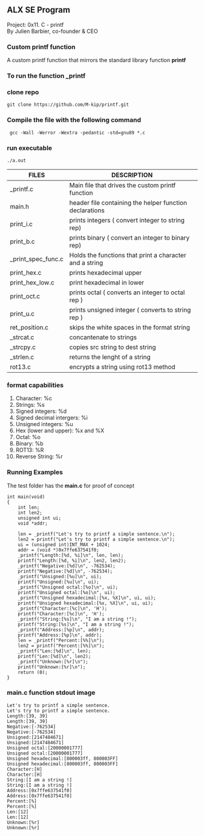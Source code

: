 ## ALX SE Program
 Project: 0x11. C - printf<br>
 By Julien Barbier, co-founder & CEO

### Custom printf function
A custom printf function that mirrors the standard library function **printf**

### To run the function _printf
### clone repo
```
git clone https://github.com/M-kip/printf.git
```
### Compile the file with the following command
```
 gcc -Wall -Werror -Wextra -pedantic -std=gnu89 *.c
```
### run executable
```
./a.out
```
|FILES | DESCRIPTION|
|------|------------|
| _printf.c | Main file that drives the custom printf function|
| main.h | header file containing the helper function declarations|
| print_i.c | prints integers ( convert integer to string rep) |
| print_b.c | prints binary ( convert an integer to binary rep) |
| _print_spec_func.c | Holds the functions that print a character and a string |
| print_hex.c | prints hexadecimal upper  |
| print_hex_low.c | print hexadecimal in lower |
| print_oct.c | prints octal ( converts an integer to octal rep ) |
| print_u.c | prints unsigned integer ( converts to string rep ) |
| ret_position.c | skips the white spaces in the format string |
| _strcat.c | concantenate to strings |
| _strcpy.c | copies src string to dest string |
| _strlen.c | returns the lenght of a string |
| rot13.c | encrypts a string using rot13 method |

### format capabilities
1. Character: %c
2. Strings: %s
3. Signed integers: %d
4. Signed decimal intergers: %i
5. Unsigned integers: %u
5. Hex (lower and upper): %x and %X
6. Octal: %o
7. Binary: %b
8. ROT13: %R
9. Reverse String: %r

### Running Examples
The test folder has the **main.c** for proof of concept

```
int main(void)
{
    int len;
    int len2;
    unsigned int ui;
    void *addr;

    len = _printf("Let's try to printf a simple sentence.\n");
    len2 = printf("Let's try to printf a simple sentence.\n");
    ui = (unsigned int)INT_MAX + 1024;
    addr = (void *)0x7ffe637541f0;
    _printf("Length:[%d, %i]\n", len, len);
    printf("Length:[%d, %i]\n", len2, len2);
    _printf("Negative:[%d]\n", -762534);
    printf("Negative:[%d]\n", -762534);
    _printf("Unsigned:[%u]\n", ui);
    printf("Unsigned:[%u]\n", ui);
    _printf("Unsigned octal:[%o]\n", ui);
    printf("Unsigned octal:[%o]\n", ui);
    _printf("Unsigned hexadecimal:[%x, %X]\n", ui, ui);
    printf("Unsigned hexadecimal:[%x, %X]\n", ui, ui);
    _printf("Character:[%c]\n", 'H');
    printf("Character:[%c]\n", 'H');
    _printf("String:[%s]\n", "I am a string !");
    printf("String:[%s]\n", "I am a string !");
    _printf("Address:[%p]\n", addr);
    printf("Address:[%p]\n", addr);
    len = _printf("Percent:[%%]\n");
    len2 = printf("Percent:[%%]\n");
    _printf("Len:[%d]\n", len);
    printf("Len:[%d]\n", len2);
    _printf("Unknown:[%r]\n");
    printf("Unknown:[%r]\n");
    return (0);
}
```
### main.c function stdout image
```
Let's try to printf a simple sentence.
Let's try to printf a simple sentence.
Length:[39, 39]
Length:[39, 39]
Negative:[-762534]
Negative:[-762534]
Unsigned:[2147484671]
Unsigned:[2147484671]
Unsigned octal:[20000001777]
Unsigned octal:[20000001777]
Unsigned hexadecimal:[800003ff, 800003FF]
Unsigned hexadecimal:[800003ff, 800003FF]
Character:[H]
Character:[H]
String:[I am a string !]
String:[I am a string !]
Address:[0x7ffe637541f0]
Address:[0x7ffe637541f0]
Percent:[%]
Percent:[%]
Len:[12]
Len:[12]
Unknown:[%r]
Unknown:[%r]
```